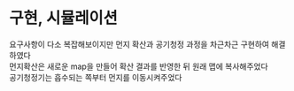 # 구현, 시뮬레이션

요구사항이 다소 복잡해보이지만 먼지 확산과 공기청정 과정을 차근차근 구현하여 해결하였다<br>
먼지확산은 새로운 map을 만들어 확산 결과를 반영한 뒤 원래 맵에 복사해주었다<br>
공기청정기는 흡수되는 쪽부터 먼지를 이동시켜주었다